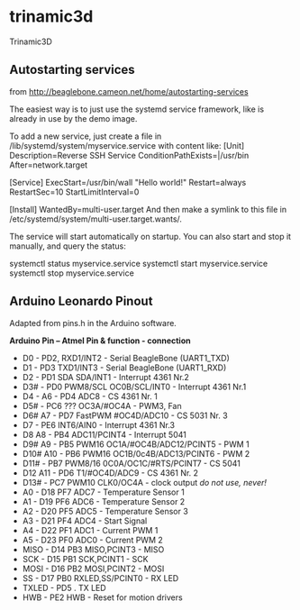trinamic3d
==========

Trinamic3D

Autostarting services
---------------------

from http://beaglebone.cameon.net/home/autostarting-services

The easiest way is to just use the systemd service framework, like is already in use by the demo image.
 
To add a new service, just create a file in /lib/systemd/system/myservice.service with content like:
[Unit]
Description=Reverse SSH Service
ConditionPathExists=|/usr/bin
After=network.target
 
[Service]
ExecStart=/usr/bin/wall "Hello world!"
Restart=always
RestartSec=10
StartLimitInterval=0
 
[Install]
WantedBy=multi-user.target
 And then make a symlink to this file in /etc/systemd/system/multi-user.target.wants/.
 
The service will start automatically on startup. You can also start and stop it manually, and query the status:
 
systemctl status myservice.service
systemctl start myservice.service
systemctl stop myservice.service


Arduino Leonardo Pinout
-----------------------


Adapted from pins.h in the Arduino software.

**Arduino Pin – Atmel Pin & function - connection**

+ D0 -				PD2, 				RXD1/INT2 - 				Serial BeagleBone (UART1_TXD)
+ D1 -				PD3					TXD1/INT3 - 				Serial BeagleBone (UART1_RXD)
+ D2 -				PD1		SDA			SDA/INT1 - 					Interrupt 4361 Nr.2
+ D3# -				PD0		PWM8/SCL	OC0B/SCL/INT0 - 			Interrupt 4361 Nr.1
+ D4 -		A6 -	PD4					ADC8 - 						CS 4361 Nr. 1
+ D5# -				PC6		???			OC3A/#OC4A - 				PWM3, Fan
+ D6# 		A7 -	PD7		FastPWM		#OC4D/ADC10 - 				CS 5031 Nr. 3
+ D7 -				PE6					INT6/AIN0 - 				Interrupt 4361 Nr.3
+ D8		A8 -	PB4					ADC11/PCINT4 -				Interrupt 5041
+ D9#		A9 -	PB5		PWM16		OC1A/#OC4B/ADC12/PCINT5 - 	PWM 1
+ D10#		A10 -	PB6		PWM16		OC1B/0c4B/ADC13/PCINT6 - 	PWM 2
+ D11# -			PB7		PWM8/16		0C0A/OC1C/#RTS/PCINT7 -		CS 5041
+ D12		A11 -	PD6					T1/#OC4D/ADC9 -				CS 4361 Nr. 2
+ D13# -			PC7		PWM10		CLK0/OC4A -					clock output *do not use, never!*
+ A0 -		D18		PF7					ADC7 -						Temperature Sensor 1
+ A1 -		D19		PF6					ADC6 - 						Temperature Sensor 2
+ A2 -		D20 	PF5					ADC5 -						Temperature Sensor 3
+ A3 -		D21 	PF4					ADC4 - 						Start Signal
+ A4 -		D22		PF1					ADC1 - 						Current PWM 1
+ A5 -		D23 	PF0					ADC0 - 						Current PWM 2
+ MISO -	D14		PB3					MISO,PCINT3 -				MISO
+ SCK -		D15		PB1					SCK,PCINT1 -				SCK
+ MOSI -	D16		PB2					MOSI,PCINT2 -				MOSI
+ SS -		D17		PB0					RXLED,SS/PCINT0 -			RX LED
+ TXLED -			PD5					.							TX LED
+ HWB -				PE2					HWB -						Reset for motion drivers

